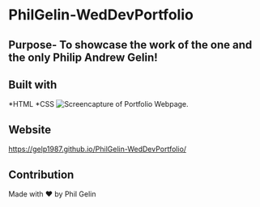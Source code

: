 # PhilGelin-WedDevPortfolio

## Purpose- To showcase the work of the one and the only Philip Andrew Gelin!

## Built with 
*HTML
*CSS
    ![Screencapture of Portfolio Webpage.](assets/Portfolio.gif)

## Website
https://gelp1987.github.io/PhilGelin-WedDevPortfolio/

## Contribution
Made with ❤️ by Phil Gelin
